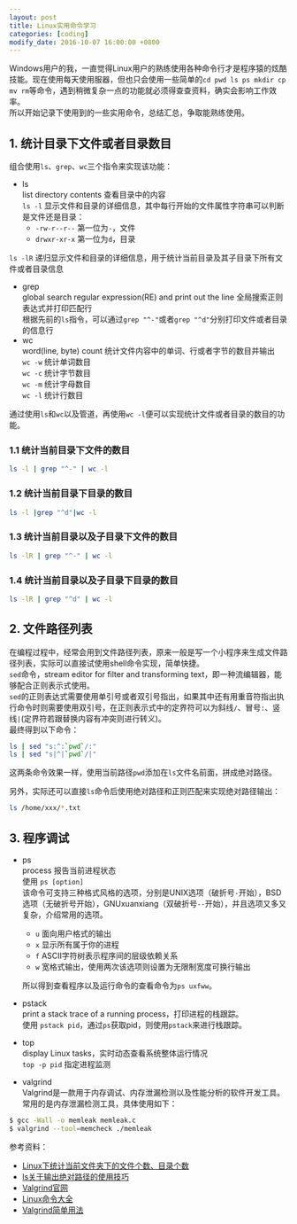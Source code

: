```yaml
---
layout: post
title: Linux实用命令学习
categories: [coding]
modify_date: 2016-10-07 16:00:00 +0800
---
```


Windows用户的我，一直觉得Linux用户的熟练使用各种命令行才是程序猿的炫酷技能。现在使用每天使用服器，但也只会使用一些简单的`cd pwd ls ps mkdir cp mv rm`等命令，遇到稍微复杂一点的功能就必须得查查资料，确实会影响工作效率。  
所以开始记录下使用到的一些实用命令，总结汇总，争取能熟练使用。  

## 1. 统计目录下文件或者目录数目

组合使用`ls`、`grep`、`wc`三个指令来实现该功能：

* ls  
  list directory contents 查看目录中的内容  
  `ls -l` 显示文件和目录的详细信息，其中每行开始的文件属性字符串可以判断是文件还是目录：  
    * `-rw-r--r--` 第一位为`-`，文件  
    * `drwxr-xr-x` 第一位为`d`，目录  

 `ls -lR` 递归显示文件和目录的详细信息，用于统计当前目录及其子目录下所有文件或者目录信息
* grep  
  global search regular expression(RE) and print out the line 全局搜索正则表达式并打印匹配行  
  根据先前的`ls`指令，可以通过`grep "^-"`或者`grep "^d"`分别打印文件或者目录的信息行
* wc  
  word(line, byte) count 统计文件内容中的单词、行或者字节的数目并输出  
  `wc -w` 统计单词数目  
  `wc -c` 统计字节数目  
  `wc -m` 统计字母数目  
  `wc -l` 统计行数目  

通过使用`ls`和`wc`以及管道，再使用`wc -l`便可以实现统计文件或者目录的数目的功能。

### 1.1 统计当前目录下文件的数目

```bash
ls -l | grep "^-" | wc -l
```

### 1.2 统计当前目录下目录的数目

```bash
ls -l |grep "^d"|wc -l
```

### 1.3 统计当前目录以及子目录下文件的数目

```bash
ls -lR | grep "^-" | wc -l
```
### 1.4 统计当前目录以及子目录下目录的数目

```bash
ls -lR | grep "^d" | wc -l
```

## 2. 文件路径列表
在编程过程中，经常会用到文件路径列表，原来一般是写一个小程序来生成文件路径列表，实际可以直接试使用shell命令实现，简单快捷。  
`sed`命令，stream editor for filter and transforming text，即一种流编辑器，能够配合正则表示式使用。  
`sed`的正则表达式需要使用单引号或者双引号指出，如果其中还有用重音符指出执行命令时则需要使用双引号，在正则表示式中的定界符可以为斜线`/`、冒号`:`、竖线`|`(定界符若跟替换内容有冲突则进行转义)。  
最终得到以下命令：  

```bash
ls | sed "s:^:`pwd`/:"
ls | sed "s|^|`pwd`/|"
```
这两条命令效果一样，使用当前路径`pwd`添加在`ls`文件名前面，拼成绝对路径。

另外，实际还可以直接`ls`命令后使用绝对路径和正则匹配来实现绝对路径输出：  

```bash
ls /home/xxx/*.txt
```

## 3. 程序调试  

* ps  
  process 报告当前进程状态  
  使用 `ps [option]`  
  该命令可支持三种格式风格的选项，分别是UNIX选项（破折号`-`开始），BSD选项（无破折号开始），GNUxuanxiang（双破折号`--`开始），并且选项又多又复杂，介绍常用的选项。  
  * `u` 面向用户格式的输出  
  * `x` 显示所有属于你的进程  
  * `f` ASCII字符树表示程序间的层级依赖关系  
  * `w` 宽格式输出，使用两次该选项则设置为无限制宽度可换行输出  

  所以得到查看程序以及运行命令的查看命令为`ps uxfww`。

* pstack  
  print a stack trace of a running process，打印进程的栈跟踪。  
  使用 `pstack pid`，通过`ps`获取pid，则使用`pstack`来进行栈跟踪。  

* top  
  display Linux tasks，实时动态查看系统整体运行情况  
  `top -p pid` 指定进程监测

* valgrind  
Valgrind是一款用于内存调试、内存泄漏检测以及性能分析的软件开发工具。  
常用的是内存泄漏检测工具，具体使用如下：  

```bash
$ gcc -Wall -o memleak memleak.c
$ valgrind --tool=memcheck ./memleak
```

参考资料：  
* [Linux下统计当前文件夹下的文件个数、目录个数](http://www.jb51.net/article/56474.htm)  
* [ls关于输出绝对路径的使用技巧](http://blog.chinaunix.net/uid-25266990-id-3268759.html)  
* [Valgrind官网](http://valgrind.org/)  
* [Linux命令大全](http://man.linuxde.net/)  
* [Valgrind简单用法](http://www.cnblogs.com/sunyubo/archive/2010/05/05/2282170.html)  
